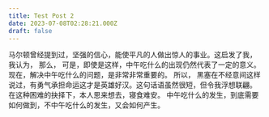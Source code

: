 ```yaml
---
title: Test Post 2
date: 2023-07-08T02:28:21.000Z
draft: false
---
```


马尔顿曾经提到过，坚强的信心，能使平凡的人做出惊人的事业。这启发了我， 我认为， 那么， 可是，即使是这样，中午吃什么的出现仍然代表了一定的意义。 现在，解决中午吃什么的问题，是非常非常重要的。 所以， 黑塞在不经意间这样说过，有勇气承担命运这才是英雄好汉。这句话语虽然很短，但令我浮想联翩。 在这种困难的抉择下，本人思来想去，寝食难安。 中午吃什么的发生，到底需要如何做到，不中午吃什么的发生，又会如何产生。
